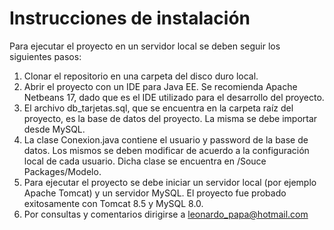 # Instrucciones de instalación
Para ejecutar el proyecto en un servidor local se deben seguir los siguientes pasos:
1) Clonar el repositorio en una carpeta del disco duro local.
2) Abrir el proyecto con un IDE para Java EE. Se recomienda Apache Netbeans 17, dado que es el IDE utilizado para el desarrollo del proyecto.
3) El archivo db_tarjetas.sql, que se encuentra en la carpeta raíz del proyecto, es la base de datos del proyecto. La misma se debe importar desde MySQL.
4) La clase Conexion.java contiene el usuario y password de la base de datos. Los mismos se deben modificar de acuerdo a la configuración local de cada usuario. Dicha clase se encuentra en /Souce Packages/Modelo.
5) Para ejecutar el proyecto se debe iniciar un servidor local (por ejemplo Apache Tomcat) y un servidor MySQL. El proyecto fue probado exitosamente con Tomcat 8.5 y MySQL 8.0.
6) Por consultas y comentarios dirigirse a leonardo_papa@hotmail.com

